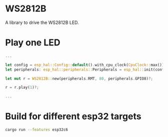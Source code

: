 # WS2812B

A library to drive the WS2812B LED.

# Play one LED

```rust
...

let config = esp_hal::Config::default().with_cpu_clock(CpuClock::max());
let peripherals: esp_hal::peripherals::Peripherals = esp_hal::init(config);

let mut r = WS2812B::new(peripherals.RMT, 80, peripherals.GPIO8)?;

r = r.play(1)?;

...
```

# Build for different esp32 targets

```BASH
cargo run --features esp32c6
```
